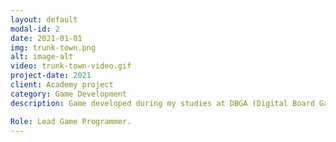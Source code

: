 ```yaml
---
layout: default
modal-id: 2
date: 2021-01-01
img: trunk-town.png
alt: image-alt
video: trunk-town-video.gif
project-date: 2021
client: Academy project
category: Game Development
description: Game developed during my studies at DBGA (Digital Board Game Academy). It's a casual single-player mobile game in which the Player has to build and expand a village in a wood. In order to build and upgrade the Buildings, the Player has to gain Resources by playing a Memory Game. Each built Building produces a certain amount of Coins over time that needs to be spent in order to play the Memory Game.

Role: Lead Game Programmer.
---
```

